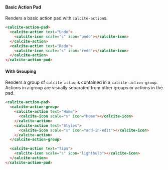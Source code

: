 #### Basic Action Pad

Renders a basic action pad with `calcite-action`s.

```html
<calcite-action-pad>
  <calcite-action text="Undo">
    <calcite-icon scale="s" icon="undo"></calcite-icon>
  </calcite-action>
  <calcite-action text="Redo">
    <calcite-icon scale="s" icon="redo"></calcite-icon>
  </calcite-action>
</calcite-action-pad>
```

#### With Grouping

Renders a group of `calcite-action`s contained in a `calcite-action-group`. Actions in a group are visually separated from other groups or actions in the pad.

```html
<calcite-action-pad>
  <calcite-action-group>
    <calcite-action text="Home">
      <calcite-icon scale="s" icon="home"></calcite-icon>
    </calcite-action>
    <calcite-action text="Styles">
      <calcite-icon scale="s" icon="add-in-edit"></calcite-icon>
    </calcite-action>
  </calcite-action-group>

  <calcite-action text="Tips">
    <calcite-icon scale="s" icon="lightbulb"></calcite-icon>
  </calcite-action>
</calcite-action-pad>
```
